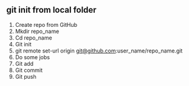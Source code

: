 ## git init from local folder

1. Create repo from GitHub
2. Mkdir repo_name
3. Cd repo_name
4. Git init
5. git remote set-url origin git@github.com:user_name/repo_name.git
6. Do some jobs
7. Git add
8. Git commit 
9. Git push
